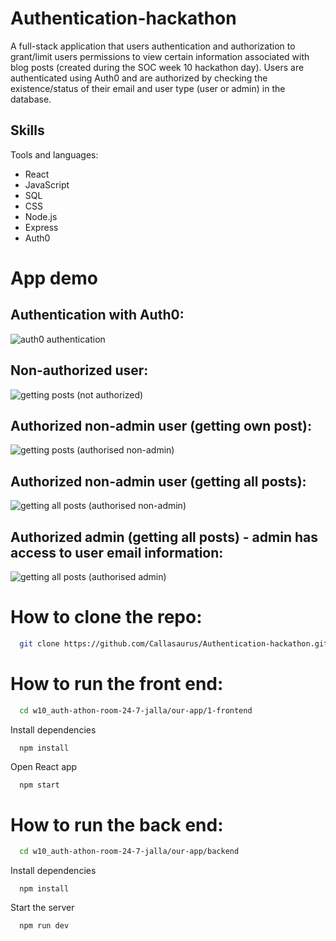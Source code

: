 # Authentication-hackathon

A full-stack application that users authentication and authorization to grant/limit users permissions to view certain information associated with blog posts (created during the SOC week 10 hackathon day). Users are authenticated using Auth0 and are authorized by checking the existence/status of their email and user type (user or admin) in the database. 

## Skills

Tools and languages:
- React
- JavaScript
- SQL
- CSS
- Node.js
- Express
- Auth0

# App demo

## Authentication with Auth0:
![auth0 authentication](https://user-images.githubusercontent.com/112335053/205508642-f007a643-cf2b-4762-b857-e3a4a9da5cfc.png)

## Non-authorized user:
![getting posts (not authorized)](https://user-images.githubusercontent.com/112335053/205508681-951f9d44-6062-4491-bdc7-e2333a416be3.png)

## Authorized non-admin user (getting own post):
![getting posts (authorised non-admin)](https://user-images.githubusercontent.com/112335053/205508715-3547c2f6-90d7-459f-983d-301b24f5a142.png)

## Authorized non-admin user (getting all posts):
![getting all posts (authorised non-admin)](https://user-images.githubusercontent.com/112335053/205508721-e7b6fd3b-5394-4613-a519-bf77d08b7c4b.png)

## Authorized admin (getting all posts) - admin has access to user email information:
![getting all posts (authorised admin)](https://user-images.githubusercontent.com/112335053/205508728-8a6366d7-6933-46c7-87df-f5cccfa79272.png)

# How to clone the repo:

```bash
  git clone https://github.com/Callasaurus/Authentication-hackathon.git
```

# How to run the front end:

```bash
  cd w10_auth-athon-room-24-7-jalla/our-app/1-frontend
```

Install dependencies

```react
  npm install
```

Open React app

```bash
  npm start
```

# How to run the back end:

```bash
  cd w10_auth-athon-room-24-7-jalla/our-app/backend
```

Install dependencies

```react
  npm install
```

Start the server

```bash
  npm run dev
```
